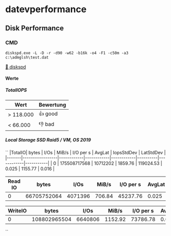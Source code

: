 # datevperformance

## Disk Performance

### CMD

```Shell
diskspd.exe -L -D -r -d90 -w62 -b16k -o4 -F1 -c50m -a3 c:\admglsh\test.dat
```
[:floppy_disk: diskspd](https://github.com/microsoft/diskspd)

#### Werte 
##### TotalIOPS

| Wert     | Bewertung |
|----------|-----------|
|> 118.000 |:+1: good  |
|< 66.000  |:-1: bad   |


##### Local Storage SSD Raid5 / VM, OS 2019
``
|TotalIO|       bytes     |   I/Os     |    MiB/s   |  I/O per s |  AvgLat  | IopsStdDev | LatStdDev |
|-------|-----------------|------------|------------|------------|----------|------------|-----------|
|     0 |    175508717568 |   10712202 |    1859.76 |  119024.53 |    0.025 |    1155.77 |     0.016 |



|Read IO|       bytes     |   I/Os     |    MiB/s   |  I/O per s |  AvgLat  | IopsStdDev | LatStdDev |
|-------|-----------------|------------|------------|------------|----------|------------|-----------|
|     0 |     66705752064 |    4071396 |     706.84 |   45237.76 |    0.025 |     484.72 |     0.017 |



|WriteIO|       bytes     |   I/Os     |    MiB/s   |  I/O per s |  AvgLat  | IopsStdDev | LatStdDev |
|-------|-----------------|------------|------------|------------|----------|------------|-----------|
|     0 |    108802965504 |    6640806 |    1152.92 |   73786.78 |    0.025 |     711.20 |     0.016 |

``
